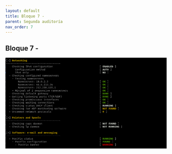 ```yaml
---
layout: default
title: Bloque 7 -
parent: Segunda auditoría
nav_order: 7
---
```


## Bloque 7 -

<img src="https://raw.githubusercontent.com/crivmar/crivmar-lynis.github.io/main/assets/images/63.png"/>

